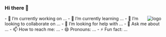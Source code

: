### Hi there 👋
<p>
 <img src="https://github-readme-stats.vercel.app/api?username=Jaxkylw&show_icons=true" alt="logo" align="right" />
</p>
- 🔭 I’m currently working on ...
- 🌱 I’m currently learning ...
- 👯 I’m looking to collaborate on ...
- 🤔 I’m looking for help with ...
- 💬 Ask me about ...
- 📫 How to reach me: ...
- 😄 Pronouns: ...
- ⚡ Fun fact: ...

